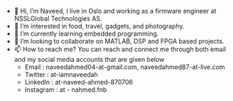 - 👋 Hi, I’m Naveed, I live in Oslo and working as a firmware engineer at NSSLGlobal Technologies AS.
- 👀 I’m interested in food, travel, gadgets, and photography.
- 🌱 I’m currently learning embedded programming.
- 💞️ I’m looking to collaborate on MATLAB, DSP and FPGA based projects.
- 📫 How to reach me? You can reach and connect me through both email and my social media accounts that are given below
  - Email : naveedahmed04-at-gmail.com, naveedahmed87-at-live.com
  - Twitter : at-iamnaveedah
  - LinkedIn : at-naveed-ahmed-870706
  - Instagram : at - nahmed.fnb

<!---
naveed087/naveed087 is a ✨ special ✨ repository because its `README.md` (this file) appears on your GitHub profile.
You can click the Preview link to take a look at your changes.
--->
